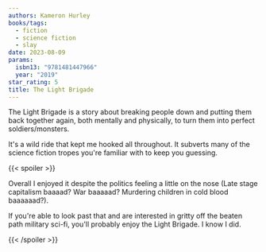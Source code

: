 ```yaml
---
authors: Kameron Hurley
books/tags:
  - fiction
  - science fiction
  - slay
date: 2023-08-09
params:
  isbn13: "9781481447966"
  year: "2019"
star_rating: 5
title: The Light Brigade
---
```


The Light Brigade is a story about breaking people down and putting them back
together again, both mentally and physically, to turn them into perfect
soldiers/monsters.

It's a wild ride that kept me hooked all throughout. It subverts many of the
science fiction tropes you're familiar with to keep you guessing.

<!--more-->

{{< spoiler >}}

Overall I enjoyed it despite the politics feeling a little on the nose (Late
stage capitalism baaaad? War baaaaad? Murdering children in cold blood
baaaaaad?).

If you're able to look past that and are interested in gritty off the beaten
path military sci-fi, you'll probably enjoy the Light Brigade. I know I did.

{{< /spoiler >}}
